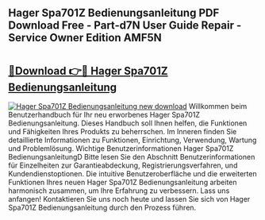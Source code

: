 ## Hager Spa701Z Bedienungsanleitung PDF Download Free - Part-d7N User Guide Repair - Service Owner Edition AMF5N

# <h2><a href="http://df3ad5.blite.top/?on=Hager+Spa701Z+Bedienungsanleitung">🔗Download 👉🔴 Hager Spa701Z Bedienungsanleitung</a></h2>

[![Hager Spa701Z Bedienungsanleitung new download](https://i.imgur.com/lujVjoI.png)](http://df3ad5.blite.top/?on=Hager+Spa701Z+Bedienungsanleitung)
Willkommen beim Benutzerhandbuch für Ihr neu erworbenes Hager Spa701Z Bedienungsanleitung. Dieses Handbuch soll Ihnen helfen, die Funktionen und Fähigkeiten Ihres Produkts zu beherrschen. Im Inneren finden Sie detaillierte Informationen zu Funktionen, Einrichtung, Verwendung, Wartung und Problemlösung. Wichtige Benutzerinformationen Hager Spa701Z BedienungsanleitungD Bitte lesen Sie den Abschnitt Benutzerinformationen für Einzelheiten zur Garantieabdeckung, Registrierungsverfahren, und Kundendienstoptionen. Die intuitive Benutzeroberfläche und die erweiterten Funktionen Ihres neuen Hager Spa701Z Bedienungsanleitung arbeiten harmonisch zusammen, um Ihre Erfahrung zu verbessern. Lass uns anfangen! Kontaktieren Sie uns noch heute und lassen Sie sich von Hager Spa701Z Bedienungsanleitung durch den Prozess führen.
